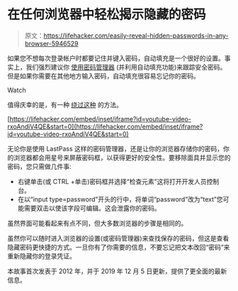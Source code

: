 # 在任何浏览器中轻松揭示隐藏的密码

> 原文：<https://lifehacker.com/easily-reveal-hidden-passwords-in-any-browser-5946529>

如果您不想每次登录帐户时都要记住并键入密码，自动填充是一个很好的设置。事实上，我们强烈建议你 [使用密码管理器](https://lifehacker.com/the-five-best-password-managers-5529133) (并利用自动填充功能)来跟踪安全密码。但是如果你需要在其他地方输入密码，自动填充很容易忘记你的密码。

Watch

值得庆幸的是，有一种 [绕过这种](https://www.labnol.org/internet/reveal-hidden-password/25600/) 的方法。

 [https://lifehacker.com/embed/inset/iframe?id=youtube-video-rxoAndiV4QE&start=0](https://lifehacker.com/embed/inset/iframe?id=youtube-video-rxoAndiV4QE&start=0) 

无论你是使用 LastPass 这样的密码管理器，还是让你的浏览器存储你的密码，你的浏览器都会用星号来屏蔽密码框，以获得更好的安全性。要移除面具并显示您的密码，您只需做几件事:

*   右键单击(或 CTRL +单击)密码框并选择“检查元素”这将打开开发人员控制台。
*   在以“input type=password”开头的行中，将单词“password”改为“text”您可能需要双击以使该字段可编辑。这会泄露你的密码。

虽然界面可能看起来有点不同，但大多数浏览器的步骤是相同的。

虽然你可以随时进入浏览器的设置(或密码管理器)来查找保存的密码，但这是查看隐藏密码更快捷的方式。一旦你有了你需要的信息，不要忘记把文本改回“密码”来重新隐藏你的登录凭证。

本故事首次发表于 2012 年，并于 2019 年 12 月 5 日更新，提供了更全面的最新信息。